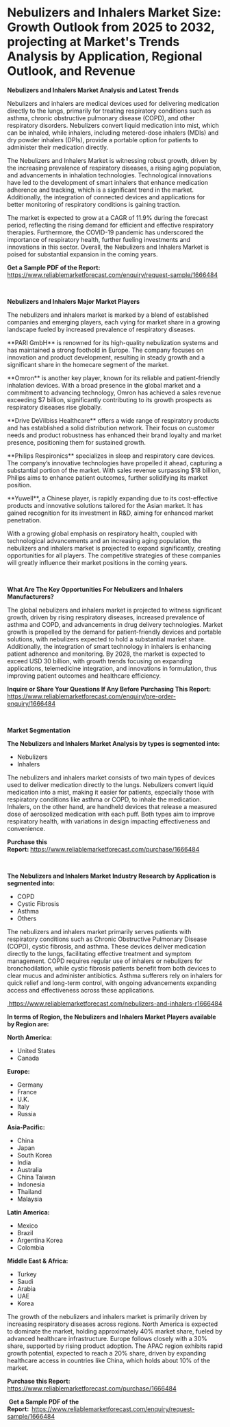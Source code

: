 <p><h1>Nebulizers and Inhalers Market Size: Growth Outlook from 2025 to 2032, projecting at Market's Trends Analysis by Application, Regional Outlook, and Revenue</h1></p><p><strong>Nebulizers and Inhalers Market Analysis and Latest Trends</strong></p>
<p><p>Nebulizers and inhalers are medical devices used for delivering medication directly to the lungs, primarily for treating respiratory conditions such as asthma, chronic obstructive pulmonary disease (COPD), and other respiratory disorders. Nebulizers convert liquid medication into mist, which can be inhaled, while inhalers, including metered-dose inhalers (MDIs) and dry powder inhalers (DPIs), provide a portable option for patients to administer their medication directly.</p><p>The Nebulizers and Inhalers Market is witnessing robust growth, driven by the increasing prevalence of respiratory diseases, a rising aging population, and advancements in inhalation technologies. Technological innovations have led to the development of smart inhalers that enhance medication adherence and tracking, which is a significant trend in the market. Additionally, the integration of connected devices and applications for better monitoring of respiratory conditions is gaining traction.</p><p>The market is expected to grow at a CAGR of 11.9% during the forecast period, reflecting the rising demand for efficient and effective respiratory therapies. Furthermore, the COVID-19 pandemic has underscored the importance of respiratory health, further fueling investments and innovations in this sector. Overall, the Nebulizers and Inhalers Market is poised for substantial expansion in the coming years.</p></p>
<p><strong>Get a Sample PDF of the Report:&nbsp;</strong> <a href="https://www.reliablemarketforecast.com/enquiry/request-sample/1666484?utm_campaign=2943&utm_medium=2&utm_source=Github&utm_content=ia&utm_term=16042025&utm_id=nebulizers-and-inhalers">https://www.reliablemarketforecast.com/enquiry/request-sample/1666484</a></p>
<p>&nbsp;</p>
<p><strong>Nebulizers and Inhalers Major Market Players</strong></p>
<p><p>The nebulizers and inhalers market is marked by a blend of established companies and emerging players, each vying for market share in a growing landscape fueled by increased prevalence of respiratory diseases.</p><p>**PARI GmbH** is renowned for its high-quality nebulization systems and has maintained a strong foothold in Europe. The company focuses on innovation and product development, resulting in steady growth and a significant share in the homecare segment of the market.</p><p>**Omron** is another key player, known for its reliable and patient-friendly inhalation devices. With a broad presence in the global market and a commitment to advancing technology, Omron has achieved a sales revenue exceeding $7 billion, significantly contributing to its growth prospects as respiratory diseases rise globally.</p><p>**Drive DeVilbiss Healthcare** offers a wide range of respiratory products and has established a solid distribution network. Their focus on customer needs and product robustness has enhanced their brand loyalty and market presence, positioning them for sustained growth.</p><p>**Philips Respironics** specializes in sleep and respiratory care devices. The company’s innovative technologies have propelled it ahead, capturing a substantial portion of the market. With sales revenue surpassing $18 billion, Philips aims to enhance patient outcomes, further solidifying its market position.</p><p>**Yuwell**, a Chinese player, is rapidly expanding due to its cost-effective products and innovative solutions tailored for the Asian market. It has gained recognition for its investment in R&D, aiming for enhanced market penetration.</p><p>With a growing global emphasis on respiratory health, coupled with technological advancements and an increasing aging population, the nebulizers and inhalers market is projected to expand significantly, creating opportunities for all players. The competitive strategies of these companies will greatly influence their market positions in the coming years.</p></p>
<p>&nbsp;</p>
<p><strong>What Are The Key Opportunities For Nebulizers and Inhalers Manufacturers?</strong></p>
<p><p>The global nebulizers and inhalers market is projected to witness significant growth, driven by rising respiratory diseases, increased prevalence of asthma and COPD, and advancements in drug delivery technologies. Market growth is propelled by the demand for patient-friendly devices and portable solutions, with nebulizers expected to hold a substantial market share. Additionally, the integration of smart technology in inhalers is enhancing patient adherence and monitoring. By 2028, the market is expected to exceed USD 30 billion, with growth trends focusing on expanding applications, telemedicine integration, and innovations in formulation, thus improving patient outcomes and healthcare efficiency.</p></p>
<p><strong>Inquire or Share Your Questions If Any Before Purchasing This Report:</strong> <a href="https://www.reliablemarketforecast.com/enquiry/pre-order-enquiry/1666484?utm_campaign=2943&utm_medium=2&utm_source=Github&utm_content=ia&utm_term=16042025&utm_id=nebulizers-and-inhalers">https://www.reliablemarketforecast.com/enquiry/pre-order-enquiry/1666484</a></p>
<p>&nbsp;</p>
<p><strong>Market Segmentation</strong></p>
<p><strong>The Nebulizers and Inhalers Market Analysis by types is segmented into:</strong></p>
<p><ul><li>Nebulizers</li><li>Inhalers</li></ul></p>
<p><p>The nebulizers and inhalers market consists of two main types of devices used to deliver medication directly to the lungs. Nebulizers convert liquid medication into a mist, making it easier for patients, especially those with respiratory conditions like asthma or COPD, to inhale the medication. Inhalers, on the other hand, are handheld devices that release a measured dose of aerosolized medication with each puff. Both types aim to improve respiratory health, with variations in design impacting effectiveness and convenience.</p></p>
<p><strong>Purchase this Report:&nbsp;</strong><a href="https://www.reliablemarketforecast.com/purchase/1666484?utm_campaign=2943&utm_medium=2&utm_source=Github&utm_content=ia&utm_term=16042025&utm_id=nebulizers-and-inhalers">https://www.reliablemarketforecast.com/purchase/1666484</a></p>
<p>&nbsp;</p>
<p><strong>The Nebulizers and Inhalers Market Industry Research by Application is segmented into:</strong></p>
<p><ul><li>COPD</li><li>Cystic Fibrosis</li><li>Asthma</li><li>Others</li></ul></p>
<p><p>The nebulizers and inhalers market primarily serves patients with respiratory conditions such as Chronic Obstructive Pulmonary Disease (COPD), cystic fibrosis, and asthma. These devices deliver medication directly to the lungs, facilitating effective treatment and symptom management. COPD requires regular use of inhalers or nebulizers for bronchodilation, while cystic fibrosis patients benefit from both devices to clear mucus and administer antibiotics. Asthma sufferers rely on inhalers for quick relief and long-term control, with ongoing advancements expanding access and effectiveness across these applications.</p></p>
<p><a href="https://www.reliablemarketforecast.com/nebulizers-and-inhalers-r1666484?utm_campaign=2943&utm_medium=2&utm_source=Github&utm_content=ia&utm_term=16042025&utm_id=nebulizers-and-inhalers">&nbsp;https://www.reliablemarketforecast.com/nebulizers-and-inhalers-r1666484</a></p>
<p><strong>In terms of Region, the Nebulizers and Inhalers Market Players available by Region are:</strong></p>
<p>
    <p> <strong> North America: </strong>
        <ul>
            <li>United States</li>
            <li>Canada</li>
        </ul>
        </p> 
    <p> <strong> Europe: </strong>
        <ul>
            <li>Germany</li>
            <li>France</li>
            <li>U.K.</li>
            <li>Italy</li>
            <li>Russia</li>
        </ul>
        </p> 
    <p> <strong> Asia-Pacific: </strong>
        <ul>
            <li>China</li>
            <li>Japan</li>
            <li>South Korea</li>
            <li>India</li>
            <li>Australia</li>
            <li>China Taiwan</li>
            <li>Indonesia</li>
            <li>Thailand</li>
            <li>Malaysia</li>
        </ul>
        </p> 
    <p> <strong> Latin America: </strong>
        <ul>
            <li>Mexico</li>
            <li>Brazil</li>
            <li>Argentina Korea</li>
            <li>Colombia</li>
        </ul>
        </p> 
    <p> <strong> Middle East & Africa: </strong>
        <ul>
            <li>Turkey</li>
            <li>Saudi</li>
            <li>Arabia</li>
            <li>UAE</li>
            <li>Korea</li>
        </ul>
    </p>
    </p>
<p><p>The growth of the nebulizers and inhalers market is primarily driven by increasing respiratory diseases across regions. North America is expected to dominate the market, holding approximately 40% market share, fueled by advanced healthcare infrastructure. Europe follows closely with a 30% share, supported by rising product adoption. The APAC region exhibits rapid growth potential, expected to reach a 20% share, driven by expanding healthcare access in countries like China, which holds about 10% of the market.</p></p>
<p><strong>Purchase this Report: </strong><a href="https://www.reliablemarketforecast.com/purchase/1666484?utm_campaign=2943&utm_medium=2&utm_source=Github&utm_content=ia&utm_term=16042025&utm_id=nebulizers-and-inhalers">https://www.reliablemarketforecast.com/purchase/1666484</a></p>
<p>&nbsp;<strong>Get a Sample PDF of the Report:&nbsp;&nbsp;</strong><a href="https://www.reliablemarketforecast.com/enquiry/request-sample/1666484?utm_campaign=2943&utm_medium=2&utm_source=Github&utm_content=ia&utm_term=16042025&utm_id=nebulizers-and-inhalers">https://www.reliablemarketforecast.com/enquiry/request-sample/1666484</a></p>
<p><strong></strong></p>
<p><p></p><p></p><p></p></p>
